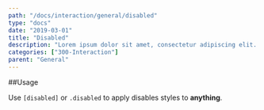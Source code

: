```yaml
---
path: "/docs/interaction/general/disabled"
type: "docs"
date: "2019-03-01"
title: "Disabled"
description: "Lorem ipsum dolor sit amet, consectetur adipiscing elit. Nunc tempus laoreet leo sit amet iaculis."
categories: ["300-Interaction"]
parent: "General"
---
```


##Usage

Use `[disabled]` or `.disabled` to apply disables styles to **anything**.

<demo>
  <demovanilla src="demos/inline/docs/interaction/general/disabled" name="disabled">
  </demovanilla>
</demo>
